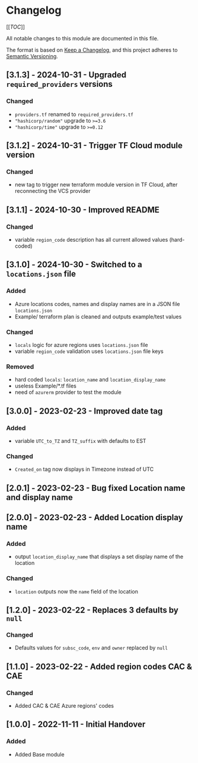 # Changelog
<!-- markdownlint-disable MD024 -->

[[_TOC_]]

All notable changes to this module are documented in this file.

The format is based on [Keep a Changelog](https://keepachangelog.com/en/1.0.0/),
and this project adheres to [Semantic Versioning](https://semver.org/spec/v2.0.0.html).

<!-- ## [Unreleased]
### Added
### Changed
### Removed -->

## [3.1.3] - 2024-10-31 - Upgraded `required_providers` versions

### Changed

- `providers.tf` renamed to `required_providers.tf`
- `"hashicorp/random"` upgrade to `>=3.6`
- `"hashicorp/time"` upgrade to `>=0.12`

## [3.1.2] - 2024-10-31 - Trigger TF Cloud module version

### Changed

- new tag to trigger new terraform module version in TF Cloud, after reconnecting the VCS provider

## [3.1.1] - 2024-10-30 - Improved README

### Changed

- variable `region_code` description has all current allowed values (hard-coded)

## [3.1.0] - 2024-10-30 - Switched to a `locations.json` file

### Added

- Azure locations codes, names and display names are in a JSON file `locations.json`
- Example/ terraform plan is cleaned and outputs example/test values

### Changed

- `locals` logic for azure regions uses `locations.json` file
- variable `region_code` validation uses `locations.json` file keys

### Removed

- hard coded `locals`: `location_name` and `location_display_name`
- useless Example/*.tf files
- need of `azurerm` provider to test the module

## [3.0.0] - 2023-02-23 - Improved date tag

### Added

- variable `UTC_to_TZ` and `TZ_suffix` with defaults to EST

### Changed

- `Created_on` tag now displays in Timezone instead of UTC

## [2.0.1] - 2023-02-23 - Bug fixed Location name and display name

## [2.0.0] - 2023-02-23 - Added Location display name

### Added

- output `location_display_name` that displays a set display name of the location

### Changed

- `location` outputs now the `name` field of the location

## [1.2.0] - 2023-02-22 - Replaces 3 defaults by `null`

### Changed

- Defaults values for `subsc_code`, `env` and `owner` replaced by `null`

## [1.1.0] - 2023-02-22 - Added region codes CAC & CAE

### Changed

- Added CAC & CAE Azure regions' codes

## [1.0.0] - 2022-11-11 - Initial Handover

### Added

- Added Base module
